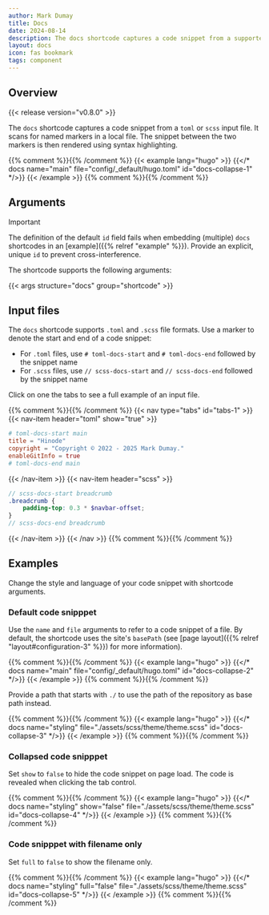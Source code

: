```yaml
---
author: Mark Dumay
title: Docs
date: 2024-08-14
description: The docs shortcode captures a code snippet from a supported input file.
layout: docs
icon: fas bookmark
tags: component
---
```


## Overview

{{< release version="v0.8.0" >}}

The `docs` shortcode captures a code snippet from a `toml` or `scss` input file. It scans for named markers in a local file. The snippet between the two markers is then rendered using syntax highlighting.

{{% comment %}}<!-- markdownlint-disable MD037 -->{{% /comment %}}
{{< example lang="hugo" >}}
{{</* docs name="main" file="config/_default/hugo.toml" id="docs-collapse-1" */>}}
{{< /example >}}
{{% comment %}}<!-- markdownlint-enable MD037 -->{{% /comment %}}

## Arguments

> [!IMPORTANT]
> The definition of the default `id` field fails when embedding (multiple) `docs` shortcodes in an [example]({{% relref "example" %}}). Provide an explicit, unique `id` to prevent cross-interference.

The shortcode supports the following arguments:

{{< args structure="docs" group="shortcode" >}}

## Input files

The `docs` shortcode supports `.toml` and `.scss` file formats. Use a marker to denote the start and end of a code snippet:

- For `.toml` files, use `# toml-docs-start` and `# toml-docs-end` followed by the snippet name
- For `.scss` files, use `// scss-docs-start` and `// scss-docs-end` followed by the snippet name

Click on one the tabs to see a full example of an input file.

{{% comment %}}<!-- markdownlint-disable MD031 -->{{% /comment %}}
{{< nav type="tabs" id="tabs-1" >}}
  {{< nav-item header="toml" show="true" >}}
```toml
# toml-docs-start main
title = "Hinode"
copyright = "Copyright © 2022 - 2025 Mark Dumay."
enableGitInfo = true
# toml-docs-end main
```
  {{< /nav-item >}}
  {{< nav-item header="scss" >}}
```scss
// scss-docs-start breadcrumb
.breadcrumb {
    padding-top: 0.3 * $navbar-offset;
}
// scss-docs-end breadcrumb
```
  {{< /nav-item >}}
{{< /nav >}}
{{% comment %}}<!-- markdownlint-enable MD031 -->{{% /comment %}}

## Examples

Change the style and language of your code snippet with shortcode arguments.

### Default code snipppet

Use the `name` and `file` arguments to refer to a code snippet of a file. By default, the shortcode uses the site's `basePath` (see [page layout]({{% relref "layout#configuration-3" %}}) for more information).

{{% comment %}}<!-- markdownlint-disable MD037 -->{{% /comment %}}
{{< example lang="hugo" >}}
{{</* docs name="main" file="config/_default/hugo.toml" id="docs-collapse-2" */>}}
{{< /example >}}
{{% comment %}}<!-- markdownlint-enable MD037 -->{{% /comment %}}

Provide a path that starts with `./` to use the path of the repository as base path instead.

{{% comment %}}<!-- markdownlint-disable MD037 -->{{% /comment %}}
{{< example lang="hugo" >}}
{{</* docs name="styling" file="./assets/scss/theme/theme.scss" id="docs-collapse-3" */>}}
{{< /example >}}
{{% comment %}}<!-- markdownlint-enable MD037 -->{{% /comment %}}

### Collapsed code snipppet

Set `show` to `false` to hide the code snippet on page load. The code is revealed when clicking the tab control.

{{% comment %}}<!-- markdownlint-disable MD037 -->{{% /comment %}}
{{< example lang="hugo" >}}
{{</* docs name="styling" show="false" file="./assets/scss/theme/theme.scss" id="docs-collapse-4" */>}}
{{< /example >}}
{{% comment %}}<!-- markdownlint-enable MD037 -->{{% /comment %}}

### Code snipppet with filename only

Set `full` to `false` to show the filename only.

{{% comment %}}<!-- markdownlint-disable MD037 -->{{% /comment %}}
{{< example lang="hugo" >}}
{{</* docs name="styling" full="false" file="./assets/scss/theme/theme.scss" id="docs-collapse-5" */>}}
{{< /example >}}
{{% comment %}}<!-- markdownlint-enable MD037 -->{{% /comment %}}
